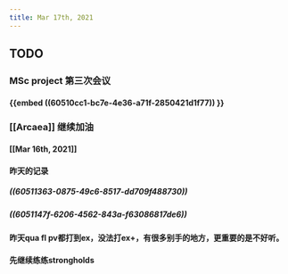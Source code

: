```yaml
---
title: Mar 17th, 2021
---
```


## TODO
### MSc project 第三次会议
#### {{embed ((60510cc1-bc7e-4e36-a71f-2850421d1f77)) }}
####
### [[Arcaea]] 继续加油
#### [[Mar 16th, 2021]]
#### 昨天的记录
##### ((60511363-0875-49c6-8517-dd709f488730))
##### ((6051147f-6206-4562-843a-f63086817de6))
#### 昨天qua fl pv都打到ex，没法打ex+，有很多别手的地方，更重要的是不好听。
#### 先继续练练strongholds
